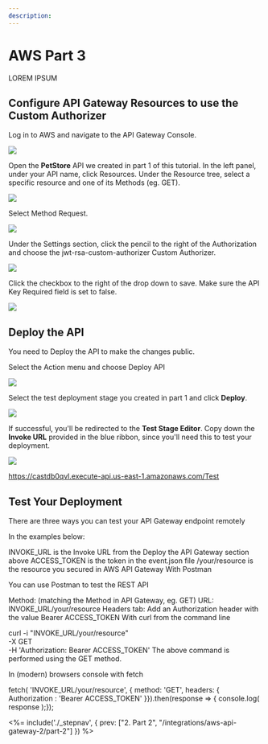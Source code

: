 ```yaml
---
description:
---
```


# AWS Part 3

LOREM IPSUM

## Configure API Gateway Resources to use the Custom Authorizer

Log in to AWS and navigate to the API Gateway Console.

![](/media/articles/integrations/aws-api-gateway-2/part-3/pt3-1.png)

Open the **PetStore** API we created in part 1 of this tutorial. In the left panel, under your API name, click Resources. Under the Resource tree, select a specific resource and one of its Methods (eg. GET). 

![](/media/articles/integrations/aws-api-gateway-2/part-3/pt3-2.png)

Select Method Request.

![](/media/articles/integrations/aws-api-gateway-2/part-3/pt3-3.png)

Under the Settings section, click the pencil to the right of the Authorization and choose the jwt-rsa-custom-authorizer Custom Authorizer. 

![](/media/articles/integrations/aws-api-gateway-2/part-3/pt3-4.png)

Click the checkbox to the right of the drop down to save. Make sure the API Key Required field is set to false.

![](/media/articles/integrations/aws-api-gateway-2/part-3/pt3-5.png)

## Deploy the API

You need to Deploy the API to make the changes public.

Select the Action menu and choose Deploy API

![](/media/articles/integrations/aws-api-gateway-2/part-3/pt3-6.png)

Select the test deployment stage you created in part 1 and click **Deploy**.

![](/media/articles/integrations/aws-api-gateway-2/part-3/pt3-7.png)

If successful, you'll be redirected to the **Test Stage Editor**. Copy down the **Invoke URL** provided in the blue ribbon, since you'll need this to test your deployment.

![](/media/articles/integrations/aws-api-gateway-2/part-3/pt3-8.png)

https://castdb0qvl.execute-api.us-east-1.amazonaws.com/Test

## Test Your Deployment

There are three ways you can test your API Gateway endpoint remotely

In the examples below:

INVOKE_URL is the Invoke URL from the Deploy the API Gateway section above
ACCESS_TOKEN is the token in the event.json file
/your/resource is the resource you secured in AWS API Gateway
With Postman

You can use Postman to test the REST API

Method: (matching the Method in API Gateway, eg. GET)
URL: INVOKE_URL/your/resource
Headers tab: Add an Authorization header with the value Bearer ACCESS_TOKEN
With curl from the command line

curl -i "INVOKE_URL/your/resource" \
  -X GET \
  -H 'Authorization: Bearer ACCESS_TOKEN'
The above command is performed using the GET method.

In (modern) browsers console with fetch

fetch( 'INVOKE_URL/your/resource', { method: 'GET', headers: { Authorization : 'Bearer ACCESS_TOKEN' }}).then(response => { console.log( response );});


<%= include('./_stepnav', {
 prev: ["2. Part 2", "/integrations/aws-api-gateway-2/part-2"]
}) %>
